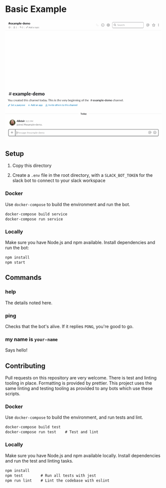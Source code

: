 # Basic Example

![Running basic example](./basic-example.gif)

## Setup

1. Copy this directory

2. Create a `.env` file in the root directory, with a `SLACK_BOT_TOKEN` for the
   slack bot to connect to your slack workspace

### Docker

Use `docker-compose` to build the environment and run the bot.
```
docker-compose build service
docker-compose run service
```

### Locally

Make sure you have Node.js and npm available. Install dependencies and run the
bot:
```
npm install
npm start
```


## Commands

### help

The details noted here.

### ping

Checks that the bot's alive. If it replies `PONG`, you're good to go.

### my name is `your-name`

Says hello!


## Contributing

Pull requests on this repository are very welcome. There is test and linting
tooling in place. Formatting is provided by prettier. This project uses the same
linting and testing tooling as provided to any bots which use these scripts.

### Docker

Use `docker-compose` to build the environment, and run tests and lint.
```
docker-compose build test
docker-compose run test    # Test and lint
```

### Locally

Make sure you have Node.js and npm available locally. Install dependencies and
run the test and linting tasks.
```
npm install
npm test        # Run all tests with jest
npm run lint    # Lint the codebase with eslint
```
